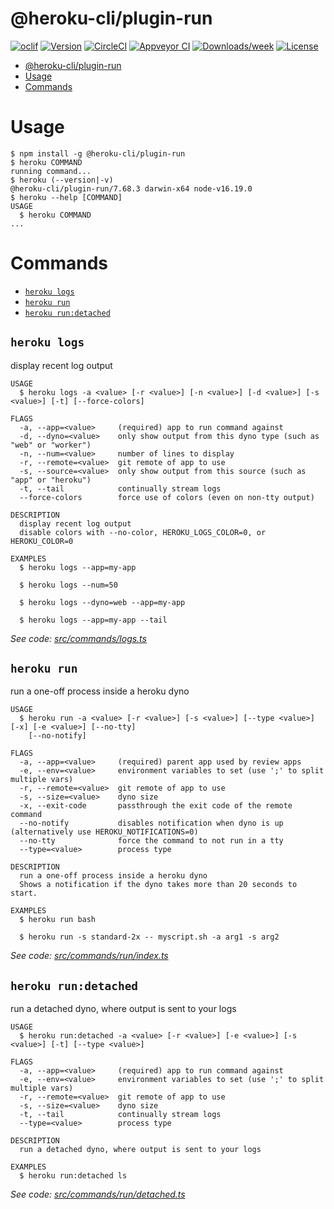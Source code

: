 # @heroku-cli/plugin-run

[![oclif](https://img.shields.io/badge/cli-oclif-brightgreen.svg)](https://oclif.io)
[![Version](https://img.shields.io/npm/v/@heroku-cli/plugin-run.svg)](https://npmjs.org/package/@heroku-cli/plugin-run)
[![CircleCI](https://circleci.com/gh/heroku/heroku-cli-plugin-run/tree/master.svg?style=shield)](https://circleci.com/gh/heroku/heroku-cli-plugin-run/tree/master)
[![Appveyor CI](https://ci.appveyor.com/api/projects/status/github/heroku/heroku-cli-plugin-run?branch=master&svg=true)](https://ci.appveyor.com/project/heroku/heroku-cli-plugin-run/branch/master)
[![Downloads/week](https://img.shields.io/npm/dw/@heroku-cli/plugin-run.svg)](https://npmjs.org/package/@heroku-cli/plugin-run)
[![License](https://img.shields.io/npm/l/@heroku-cli/plugin-run.svg)](https://github.com/heroku/heroku-cli-plugin-run/blob/master/package.json)

<!-- toc -->
* [@heroku-cli/plugin-run](#heroku-cliplugin-run)
* [Usage](#usage)
* [Commands](#commands)
<!-- tocstop -->

# Usage

<!-- usage -->
```sh-session
$ npm install -g @heroku-cli/plugin-run
$ heroku COMMAND
running command...
$ heroku (--version|-v)
@heroku-cli/plugin-run/7.68.3 darwin-x64 node-v16.19.0
$ heroku --help [COMMAND]
USAGE
  $ heroku COMMAND
...
```
<!-- usagestop -->

# Commands

<!-- commands -->
* [`heroku logs`](#heroku-logs)
* [`heroku run`](#heroku-run)
* [`heroku run:detached`](#heroku-rundetached)

## `heroku logs`

display recent log output

```
USAGE
  $ heroku logs -a <value> [-r <value>] [-n <value>] [-d <value>] [-s <value>] [-t] [--force-colors]

FLAGS
  -a, --app=<value>     (required) app to run command against
  -d, --dyno=<value>    only show output from this dyno type (such as "web" or "worker")
  -n, --num=<value>     number of lines to display
  -r, --remote=<value>  git remote of app to use
  -s, --source=<value>  only show output from this source (such as "app" or "heroku")
  -t, --tail            continually stream logs
  --force-colors        force use of colors (even on non-tty output)

DESCRIPTION
  display recent log output
  disable colors with --no-color, HEROKU_LOGS_COLOR=0, or HEROKU_COLOR=0

EXAMPLES
  $ heroku logs --app=my-app

  $ heroku logs --num=50

  $ heroku logs --dyno=web --app=my-app

  $ heroku logs --app=my-app --tail
```

_See code: [src/commands/logs.ts](https://github.com/heroku/cli/blob/v7.68.3/src/commands/logs.ts)_

## `heroku run`

run a one-off process inside a heroku dyno

```
USAGE
  $ heroku run -a <value> [-r <value>] [-s <value>] [--type <value>] [-x] [-e <value>] [--no-tty]
    [--no-notify]

FLAGS
  -a, --app=<value>     (required) parent app used by review apps
  -e, --env=<value>     environment variables to set (use ';' to split multiple vars)
  -r, --remote=<value>  git remote of app to use
  -s, --size=<value>    dyno size
  -x, --exit-code       passthrough the exit code of the remote command
  --no-notify           disables notification when dyno is up (alternatively use HEROKU_NOTIFICATIONS=0)
  --no-tty              force the command to not run in a tty
  --type=<value>        process type

DESCRIPTION
  run a one-off process inside a heroku dyno
  Shows a notification if the dyno takes more than 20 seconds to start.

EXAMPLES
  $ heroku run bash

  $ heroku run -s standard-2x -- myscript.sh -a arg1 -s arg2
```

_See code: [src/commands/run/index.ts](https://github.com/heroku/cli/blob/v7.68.3/src/commands/run/index.ts)_

## `heroku run:detached`

run a detached dyno, where output is sent to your logs

```
USAGE
  $ heroku run:detached -a <value> [-r <value>] [-e <value>] [-s <value>] [-t] [--type <value>]

FLAGS
  -a, --app=<value>     (required) app to run command against
  -e, --env=<value>     environment variables to set (use ';' to split multiple vars)
  -r, --remote=<value>  git remote of app to use
  -s, --size=<value>    dyno size
  -t, --tail            continually stream logs
  --type=<value>        process type

DESCRIPTION
  run a detached dyno, where output is sent to your logs

EXAMPLES
  $ heroku run:detached ls
```

_See code: [src/commands/run/detached.ts](https://github.com/heroku/cli/blob/v7.68.3/src/commands/run/detached.ts)_
<!-- commandsstop -->

